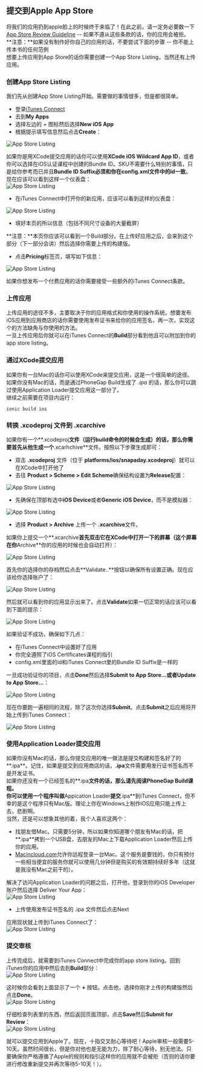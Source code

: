 ## 提交到Apple App Store
  
将我们的应用扔到apple脸上的时候终于来临了！在此之前，请一定务必要数一下 [App Store Review Guideline](https://developer.apple.com/app-store/review/guidelines/)  -- 如果不遵从这些条款的话，你的应用会被拒。  
**注意：**如果没有制作好你自己的应用的话，不要尝试下面的步骤 -- 你不能上传本书的任何范例  
想要上传应用到App Store的话你需要创建一个App Store Listing，当然还有上传应用。  
  
### 创建App Store Listing 
  
我们先从创建App Store Listing开始。需要做的事情很多，但是都很简单。  
* 登录[iTunes Connect](https://itunesconnect.apple.com/)
* 去到**My Apps**
* 选择左边的 *+* 图标然后选择**New iOS App**
* 根据提示填写信息然后点击**Create**：
  
![App Store Listing](/imgs/8.5.1.jpg)  
  
如果你是用XCode提交应用的话你可以使用**XCode iOS Wildcard App ID**，或者你可以选择在iOS认证课程中创建的Bundle ID。SKU不需要什么特别的事情，只是给你参考而已并且**Bundle ID Suffix必须和你在config.xml文件中的id一致**。  
现在应该可以看到这样一个仪表盘：  
![App Store Listing](/imgs/8.5.2.jpg)  
  
* 在iTunes Connect中打开你的新应用，应该可以看到这样的仪表盘：
  
![App Store Listing](/imgs/8.5.3.jpg)  
  
* 填好本页的所以信息（包括不同尺寸设备的大量截屏）  

**注意：**本页你应该可以看到一个Build部分。在上传好应用之后，会来到这个部分（下一部分会讲）然后选择你需要上传的构建版。  

* 点击**Pricing**标签页，填写如下信息：
  
![App Store Listing](/imgs/8.5.4.jpg)  
  
如果你想发布一个付费应用的话你需要接受一些额外的iTunes Connect条款。  
  
### 上传应用
  
上传应用的途径不多，主要取决于你的应用格式和你使用的操作系统。想要发布iOS应用到应用商店的话你需要使用发布证书来给你的应用签名，再一次，实现这个的方法缺角与你使用的方法。  
一旦上传应用后你就可以在iTunes Connect的**Build**部分看到他且可以附加到你的app store listing。  
  
### 通过XCode提交应用
  
如果你有一台Mac的话你可以使用XCode来提交应用，这是一个很简单的途径。如果你没有Mac的话，而是通过PhoneGap Build生成了 *.ipa* 的话，那么你可以跳过使用Application Loader提交应用这一部分了。  
继续之前需要在项目内运行：
```shell
ionic build ios
```
  
### 转换 .xcodeproj 文件到 .xcarchive
  
如果你有一个**.xcodeproj**文件（运行build命令的时候会生成）的话，那么你需要首先从他生成一个**.xcarhchive**文件。按照以下步骤生成即可：
* 双击 **.xcodeproj** 文件（位于 **platforms/ios/snapaday.xcodeproj**）就可以在XCode中打开他了
* 去往 **Product > Scheme > Edit Scheme**确保结构设置为**Release**配置：
  
![App Store Listing](/imgs/8.5.5.jpg)  
  
* 先确保在顶部有选中**iOS Device**或者**Generic iOS Device**，而不是模拟器：
  
![App Store Listing](/imgs/8.5.6.jpg)  
  
* 选择 **Product > Archive** 上传一个 **.xcarchive**文件。  

如果你上提交一个**.xcarchive**首先双击它在XCode中打开一下的屏幕（这个屏幕在你**Archive**你的应用的时候也会自动打开）：  
  
![App Store Listing](/imgs/8.5.7.jpg)  
  
首先你的选择你的存档然后点击**Validate..**按钮以确保所有设置正确。现在应该给你选择账户了：
  
![App Store Listing](/imgs/8.5.8.jpg)  
  
然后就可以看到你的应用显示出来了。点击**Validate**如果一切正常的话应该可以看到下面的提示：
  
![App Store Listing](/imgs/8.5.9.jpg)  
  
如果验证不成功，确保如下几点：
* 在iTunes Connect中设置好了应用
* 你完全遵照了iOS Certificates课程的指引
* config.xml里面的id和iTunes Connect里的Bundle ID Suffix是一样的

一旦成功验证你的项目，点击**Done**然后选择**Submit to App Store...**或者**Update to App Store...**：
  
![App Store Listing](/imgs/8.5.10.jpg)  
  
现在你要跑一遍相同的流程，除了这次你选择**Submit**。点击**Submit**之后应用将开始上传到iTunes Connect：
  
![App Store Listing](/imgs/8.5.11.jpg)  
  
### 使用Application Loader提交应用
  
如果你没有Mac的话，那么你提交应用的唯一做法是提交构建和签名好了的**.ipa**。记住，如果是提交到应用商店的话，**.ipa**文件需要用发行证书签名而不是开发证书。  
如果你还没有一个已经签名的**.ipa**文件的话，**那么请先阅读PhoneGap Build课程**。  
你可以使用一个程序叫做**Appication Loader**提交**.ipa**到iTunes Connect，但不幸的是这个程序只有Mac版。理论上你在Windows上制作iOS应用只能上传上去，悲剧啊。  
当然，还是可以想象其他的着，我个人喜欢这两个：
* 找朋友借Mac。只需要5分钟，所以如果你知道哪个朋友有Mac的话，把**.ipa**拷到一个USB盘，去朋友的Mac上下载Application Loader然后上传你的应用。
* [Macincloud.com](http://www.macincloud.com/)允许你远程登录一台Mac。这个服务是要钱的，你只有预付一些相当便宜的服务你就可以使用几分钟但是购买的有效期持续好多年（这就是我没有Mac之前干的）。

解决了访问Application Loader的问题之后，打开他，登录到你的iOS Developer 账户然后选择 Deliver Your App：  
![App Store Listing](/imgs/8.5.12.jpg)  
  
* 上传使用发布证书签名的 .ipa 文件然后点击Next

应用现状就上传到iTunes Connect了：  
![App Store Listing](/imgs/8.5.13.jpg)  
  
### 提交审核
  
上传完成后，就需要到iTunes Connect中完成你的app store listing。回到iTunes你的应用中然后去到**Build**部分：  
![App Store Listing](/imgs/8.5.14.jpg)  
  
这时候你会看到上面显示了一个 **+** 按钮。点击他，选择你刚才上传的构建版然后点击**Done**。  
![App Store Listing](/imgs/8.5.15.jpg)  
  
仔细检查列表里的东西，然后返回页面顶部，点击**Save**然后**Submit for Review**：  
![App Store Listing](/imgs/8.5.16.jpg)  
  
就可以提交应用到Apple了。现在，十指交叉耐心等待吧！Apple审核一般需要5-10天。虽然时间很长，但是你对他也是无能为力，除了耐心等待，别无他法。只要确保你严格遵循了Apple的规则和指引这样你的应用就不会被拒（否则的话你要进行修改重新提交并再次等待5-10天！）。